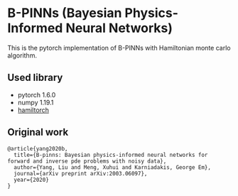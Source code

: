 # B-PINNs (Bayesian Physics-Informed Neural Networks)
This is the pytorch implementation of B-PINNs with Hamiltonian monte carlo algorithm.

## Used library
- pytorch 1.6.0
- numpy 1.19.1
- [hamiltorch](https://github.com/AdamCobb/hamiltorch)

## Original work
```
@article{yang2020b,
  title={B-pinns: Bayesian physics-informed neural networks for forward and inverse pde problems with noisy data},
  author={Yang, Liu and Meng, Xuhui and Karniadakis, George Em},
  journal={arXiv preprint arXiv:2003.06097},
  year={2020}
}
```
